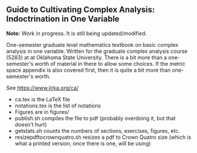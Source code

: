 Guide to Cultivating Complex Analysis: Indoctrination in One Variable
---------------------------------------------------------------------

**Note:** Work in progress.  It is still being updated/modified.

One-semester graduate level mathematics textbook on basic complex analysis in
one variable.  Written for the graduate complex analysis course (5283) at
at Oklahoma State University.  There is a bit more than a one-semester's worth of
material in there to allow some choices.  If the metric space appendix is
also covered first, then it is quite a bit more than one-semester's worth.

See https://www.jirka.org/ca/

* ca.tex is the LaTeX file
* notations.tex is the list of notations
* Figures are in figures/
* publish.sh compiles the file to pdf (probably overdoing it, but that doesn't hurt)
* getstats.sh counts the numbers of sections, exercises, figures, etc.
* resizepdftocrownquatro.sh resizes a pdf to Crown Quatro size (which is what a printed version, once there is one, will be using)
